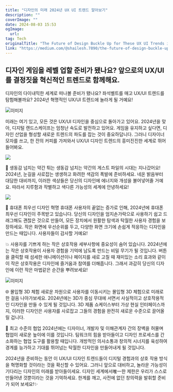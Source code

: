 ```yaml
---
title: "디자인의 미래 2024년 UX UI 트렌드 알아보기"
description: ""
coverImage: ""
date: 2024-08-03 15:53
ogImage: 
  url: 
tag: Tech
originalTitle: "The Future of Design Buckle Up for These UX UI Trends in 2024"
link: "https://medium.com/@shailesh.7890/the-future-of-design-buckle-up-for-these-ux-ui-trends-in-2024-a9d5dfef12c5"
---
```




## 디자인 게임을 레벨 업할 준비가 됐나요? 앞으로의 UX/UI를 결정짓을 혁신적인 트렌드로 함께해요.

디자인의 다이내믹한 세계로 떠나볼 준비가 됐나요? 좌석벨트를 매고 UX/UI 트렌드를 탐험해볼까요? 2024년 혁명적인 UX/UI 트렌드에 놀라게 될 거예요!

![이미지](/assets/img/TheFutureofDesignBuckleUpforTheseUXUITrendsin2024_0.png)

미래는 여기 있고, 모든 것은 UX/UI 디자인을 중심으로 돌아가고 있어요. 2024년을 맞아, 디지털 랜드스케이프는 엄청난 속도로 발전하고 있어요. 게임을 유지하고 싶다면, 디자인 산업을 형성할 새로운 트렌드의 파도를 잡는 것이 중요하답니다. 그러니 디자이너 모자를 쓰고, 한 잔의 커피를 가져와서 UX/UI 디자인 트렌드의 흥미진진한 세계로 뛰어들어봐요.

<div class="content-ad"></div>

<img src="/assets/img/TheFutureofDesignBuckleUpforTheseUXUITrendsin2024_1.png" />

🌈 생동감 넘치는 약간 튀는 생동감 넘치는 약간의 게스트 파일의 시대는 지나갔어요! 2024년, 눈길을 사로잡는 생생하고 화려한 색감의 폭발에 준비하세요. 네온 밝음부터 대담한 대비까지, 이러한 색상들은 당신의 디자인에 에너지와 개성을 불어넣어줄 거예요. 따라서 지루함과 작별하고 색다른 가능성의 세계에 안녕하세요!

<img src="/assets/img/TheFutureofDesignBuckleUpforTheseUXUITrendsin2024_2.png" />

📱 휴대폰 최우선 디자인 혁명 휴대폰 사용자의 끝없는 증가로 인해, 2024년에 휴대폰 최우선 디자인이 주목받고 있습니다. 당신의 디자인을 엄지손가락으로 사용하기 쉽고 드래그해도 괜찮은 것으로 만들어, 모든 장치에서 원활한 탐색과 탁월한 사용자 경험을 보장하세요. 작은 화면에 우선순위를 두고, 다양한 화면 크기에 손쉽게 적응하는 디자인을 만드는 때입니다. 사용자들이 감사할 거예요!

<div class="content-ad"></div>

💥 사용자를 기쁘게 하는 작은 상호작용 세부사항에 중요성이 숨어 있습니다. 2024년에는 작은 상호작용이 사용자 경험을 기억에 남도록 만드는 비밀 무기가 될 것입니다. 버튼을 클릭할 때 섬세한 애니메이션이나 페이지를 새로 고칠 때 재미있는 소리 효과와 같이 이 작은 상호작용은 디자인에 즐거움과 참여를 더해줍니다. 그래서 과감히 당신의 디자인에 이런 작은 마법같은 순간을 뿌려보세요!

![이미지](/assets/img/TheFutureofDesignBuckleUpforTheseUXUITrendsin2024_3.png)

🌐 몰입형 3D 체험 새로운 차원으로 사용자를 이동시키는 몰입형 3D 체험으로 미래로 한 걸음 나아가보세요. 2024년에는 3D가 중심 무대에 서면서 사실적이고 상호작용적인 디자인을 만들 수 있게 될 것입니다. 3D 제품 쇼케이스부터 가상 현실 인터페이스까지, 이러한 디자인은 사용자를 사로잡고 그들의 경험을 완전히 새로운 수준으로 끌어올릴 겁니다.

🤝 최고 수준의 협업 2024년에는 디자이너, 개발자 및 이해관계자 간의 장벽을 허물며 협업이 새로운 높이에 이를 것입니다. 팀워크의 힘을 받아들이고 디자인 프로세스를 간소화하는 협업 도구를 활용할 때입니다. 개방적인 의사소통과 창의적 시너지를 육성하여 경계를 능가하고 기대를 뛰어넘는 탁월한 디자인을 만들어내게 될 것입니다.

<div class="content-ad"></div>

2024년을 준비하는 동안 이 UX/UI 디자인 트렌드들이 디지털 경험과의 상호 작용 방식을 혁명화할 것이라는 것을 확신할 수 있어요. 그러니 앞으로 대비하고, 놀라운 가능성이 기다리는 디자인의 미래를 받아들이세요. 디자인 세계에서唯一한 제한은 우리가 스스로 만들어낸 것뿐이라는 것을 기억하세요. 한계를 깨고, 사전에 없던 창의력을 발휘할 준비가 되어 보세요!✨
